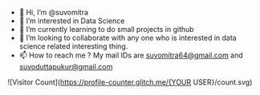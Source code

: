 - 👋 Hi, I’m @suvomitra
- 👀 I’m interested in Data Science
- 🌱 I’m currently learning to do small projects in github
- 💞️ I’m looking to collaborate with any one who is interested in data science related interesting thing.
- 📫 How to reach me ? My mail IDs are suvomitra64@gmail.com and suvoduttapukur@gmail.com

<!---
suvomitra/suvomitra is a ✨ special ✨ repository because its `README.md` (this file) appears on your GitHub profile.
You can click the Preview link to take a look at your changes.
--->
![Visitor Count](https://profile-counter.glitch.me/{YOUR USER}/count.svg)
